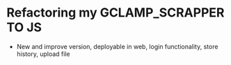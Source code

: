 # Refactoring my GCLAMP_SCRAPPER TO JS

- New and improve version, deployable in web, login functionality, store history, upload file
